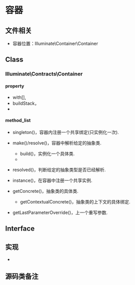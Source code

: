 # 容器
## 文件相关
- 容器位置：Illuminate\Container\Container

## Class
### Illuminate\Contracts\Container
#### property
- with[], 
- buildStack，
- 

#### method_list
- singleton()，容器内注册一个共享绑定(只实例化一次).

- make()/resolve()，容器中解析给定的抽象类.
    - build()，实例化一个具体类.
    - 

- resolved()，判断给定的抽象类型是否已经解析.
- instance()，在容器中注册一个共享实例.

- getConcrete()，抽象类的具体类.
	- getContextualConcrete()，抽象类的上下文的具体绑定.

- getLastParameterOverride()，上一个重写参数.

## Interface


## 实现
- 

## 源码类备注